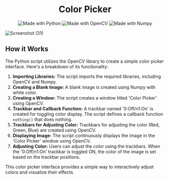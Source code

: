 <h1 align="center">Color Picker</h1>

<p align="center">
  <img src="https://img.shields.io/badge/Made%20with-Python-1f425f.svg" alt="Made with Python">
  <img src="https://img.shields.io/badge/Made%20with-OpenCV-9cf.svg" alt="Made with OpenCV">
  <img src="https://img.shields.io/badge/Made%20with-Numpy-blue.svg" alt="Made with Numpy">
</p>

![Screenshot (31)](https://github.com/Shawon5030/Computer-Vision/assets/149573785/cc84bc3c-a364-46f0-95cc-41ed78d17037)

<!-- Explanation of how the code works -->
<h2>How it Works</h2>
<p>The Python script utilizes the OpenCV library to create a simple color picker interface. Here's a breakdown of its functionality:</p>

<ol>
  <li><strong>Importing Libraries:</strong> The script imports the required libraries, including OpenCV and Numpy.</li>
  
  <li><strong>Creating a Blank Image:</strong> A blank image is created using Numpy with white color.</li>
  
  <li><strong>Creating a Window:</strong> The script creates a window titled 'Color Picker' using OpenCV.</li>
  
  <li><strong>Trackbar and Callback Function:</strong> A trackbar named '0:Off/n1:On' is created for toggling color display. The script defines a callback function <code>nothing()</code> that does nothing.</li>
  
  <li><strong>Trackbars for Adjusting Color:</strong> Trackbars for adjusting the color (Red, Green, Blue) are created using OpenCV.</li>
  
  <li><strong>Displaying Image:</strong> The script continuously displays the image in the 'Color Picker' window using OpenCV.</li>
  
  <li><strong>Adjusting Color:</strong> Users can adjust the color using the trackbars. When the '0:Off/n1:On' trackbar is toggled ON, the color of the image is set based on the trackbar positions.</li>
</ol>

<p>This color picker interface provides a simple way to interactively adjust colors and visualize their effects.</p>
